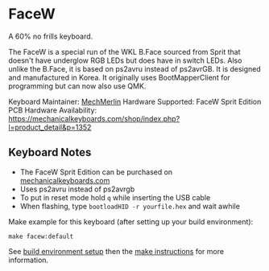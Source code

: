 # FaceW

A 60% no frills keyboard.

The FaceW is a special run of the WKL B.Face sourced from Sprit that doesn't have underglow RGB LEDs
but does have in switch LEDs. Also unlike the B.Face, it is based on ps2avru instead of ps2avrGB. It
is designed and manufactured in Korea.  It originally uses BootMapperClient for programming but
can now also use QMK.

Keyboard Maintainer: [MechMerlin](www.github.com/mechmerlin)
Hardware Supported: FaceW Sprit Edition PCB
Hardware Availability: https://mechanicalkeyboards.com/shop/index.php?l=product_detail&p=1352

## Keyboard Notes
- The FaceW Sprit Edition can be purchased on [mechanicalkeyboards.com](www.mechanicalkeyboards.com)
- Uses ps2avru instead of ps2avrgb
- To put in reset mode hold `q` while inserting the USB cable
- When flashing, type `bootloadHID -r yourfile.hex` and wait awhile

Make example for this keyboard (after setting up your build environment):

    make facew:default

See [build environment setup](https://docs.qmk.fm/build_environment_setup.html) then the [make instructions](https://docs.qmk.fm/make_instructions.html) for more information.
